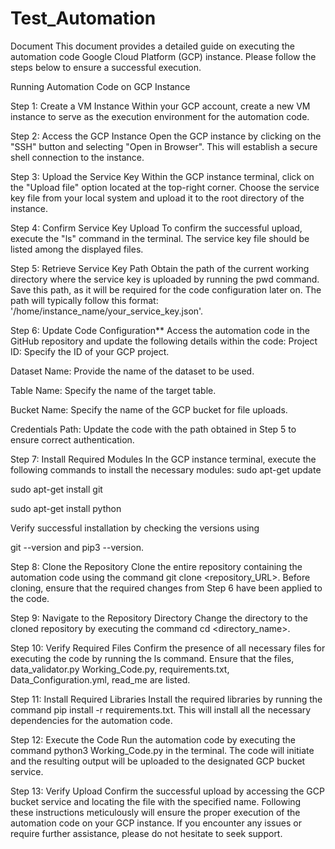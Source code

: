 # Test_Automation
Document This document provides a detailed guide on executing the automation code Google Cloud Platform (GCP) instance. Please follow the steps below to ensure a successful execution.

Running Automation Code on GCP Instance

Step 1: Create a VM Instance Within your GCP account, create a new VM instance to serve as the execution environment for the automation code.

Step 2: Access the GCP Instance Open the GCP instance by clicking on the "SSH" button and selecting "Open in Browser". This will establish a secure shell connection to the instance.

Step 3: Upload the Service Key Within the GCP instance terminal, click on the "Upload file" option located at the top-right corner. Choose the service key file from your local system and upload it to the root directory of the instance.

Step 4: Confirm Service Key Upload To confirm the successful upload, execute the "ls" command in the terminal. The service key file should be listed among the displayed files.

Step 5: Retrieve Service Key Path Obtain the path of the current working directory where the service key is uploaded by running the pwd command. Save this path, as it will be required for the code configuration later on. The path will typically follow this format: '/home/instance_name/your_service_key.json'.

Step 6: Update Code Configuration** Access the automation code in the GitHub repository and update the following details within the code: Project ID: Specify the ID of your GCP project.

Dataset Name: Provide the name of the dataset to be used.

Table Name: Specify the name of the target table.

Bucket Name: Specify the name of the GCP bucket for file uploads.

Credentials Path: Update the code with the path obtained in Step 5 to ensure correct authentication.

Step 7: Install Required Modules In the GCP instance terminal, execute the following commands to install the necessary modules: sudo apt-get update

sudo apt-get install git

sudo apt-get install python

Verify successful installation by checking the versions using

git --version and pip3 --version.

Step 8: Clone the Repository Clone the entire repository containing the automation code using the command git clone <repository_URL>. Before cloning, ensure that the required changes from Step 6 have been applied to the code.

Step 9: Navigate to the Repository Directory Change the directory to the cloned repository by executing the command cd <directory_name>.

Step 10: Verify Required Files Confirm the presence of all necessary files for executing the code by running the ls command. Ensure that the files,
data_validator.py 
Working_Code.py, 
requirements.txt, 
Data_Configuration.yml,
read_me are listed.

Step 11: Install Required Libraries Install the required libraries by running the command pip install -r requirements.txt. This will install all the necessary dependencies for the automation code.

Step 12: Execute the Code Run the automation code by executing the command python3 Working_Code.py in the terminal. The code will initiate and the resulting output will be uploaded to the designated GCP bucket service.

Step 13: Verify Upload Confirm the successful upload by accessing the GCP bucket service and locating the file with the specified name. Following these instructions meticulously will ensure the proper execution of the automation code on your GCP instance. If you encounter any issues or require further assistance, please do not hesitate to seek support.
